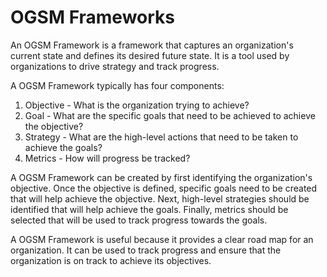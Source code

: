 # OGSM Frameworks

An OGSM Framework is a framework that captures an organization's current state and defines its desired future state. It is a tool used by organizations to drive strategy and track progress.

A OGSM Framework typically has four components:

1. Objective - What is the organization trying to achieve?
2. Goal - What are the specific goals that need to be achieved to achieve the objective?
3. Strategy - What are the high-level actions that need to be taken to achieve the goals?
4. Metrics - How will progress be tracked?

A OGSM Framework can be created by first identifying the organization's objective. Once the objective is defined, specific goals need to be created that will help achieve the objective. Next, high-level strategies should be identified that will help achieve the goals. Finally, metrics should be selected that will be used to track progress towards the goals.

A OGSM Framework is useful because it provides a clear road map for an organization. It can be used to track progress and ensure that the organization is on track to achieve its objectives.
